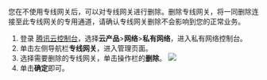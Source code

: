 您在不使用专线网关后，可以对专线网关进行删除。删除专线网关，将一同删除连接至此专线网关的专用通道，请确认专线网关删除不会影响到您的正常业务。
1. 登录 [腾讯云控制台](https://console.cloud.tencent.com/)，选择**云产品**>**网络**>**私有网络**，进入私有网络控制台。
2. 单击左侧导航栏**专线网关**，进入管理页面。
3. 选择需要删除的专线网关，单击操作栏的**删除**。
 ![](https://main.qcloudimg.com/raw/b9499975f5289da2a70d65a72e4412ab.png)
4. 单击**确定**即可。


